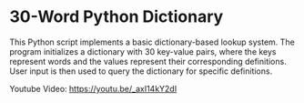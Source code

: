 # 30-Word Python Dictionary
This Python script implements a basic dictionary-based lookup system. The program initializes a dictionary with 30 key-value pairs, where the keys represent words and the values represent their corresponding definitions. User input is then used to query the dictionary for specific definitions.

Youtube Video: 
https://youtu.be/_axI14kY2dI
